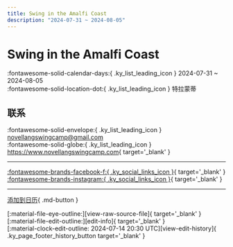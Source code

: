 ```yaml
---
title: Swing in the Amalfi Coast
description: "2024-07-31 ~ 2024-08-05"
---
```


# Swing in the Amalfi Coast 

:fontawesome-solid-calendar-days:{ .ky_list_leading_icon } 2024-07-31 ~ 2024-08-05  
:fontawesome-solid-location-dot:{ .ky_list_leading_icon } 特拉蒙蒂  

## 联系

:fontawesome-solid-envelope:{ .ky_list_leading_icon } <novellangswingcamp@gmail.com>  
:fontawesome-solid-globe:{ .ky_list_leading_icon } <https://www.novellangswingcamp.com>{ target='_blank' }  

---

 [:fontawesome-brands-facebook-f:{ .ky_social_links_icon }](https://www.facebook.com/novellangswingcamp){ target='_blank' } [:fontawesome-brands-instagram:{ .ky_social_links_icon }](https://instagram.com/novellangswingcamp){ target='_blank' }

---

[添加到日历](https://swing.news/ics/zh-Hans/2024/it/swing-in-the-amalfi-coast-2024.ics){ .md-button }

<div class="ky_page_footer" markdown>
<div class="ky_page_footer_trailing" markdown="span">
[:material-file-eye-outline:][view-raw-source-file]{ target='_blank' }
[:material-file-edit-outline:][edit-info]{ target='_blank' }
</div>
<div class="ky_page_footer_leading" markdown="span">
[:material-clock-edit-outline: 2024-07-14 20:30 UTC][view-edit-history]{ .ky_page_footer_history_button target='_blank' }
</div>
</div>

[view-raw-source-file]: https://github.com/swingdance/events/blob/main/2024/it/swing-in-the-amalfi-coast-2024.json "查看原始源文件"
[edit-info]: https://github.com/swingdance/events/issues/new?assignees=&labels=update+event&projects=&template=03-update_entity.yml&title=%5B2024%2Fit%5D%20Swing%20in%20the%20Amalfi%20Coast&region=it&year=2024&id=swing-in-the-amalfi-coast-2024&name=Swing%20in%20the%20Amalfi%20Coast&org_id= "编辑信息"

[view-edit-history]: https://github.com/swingdance/events/commits/main/2024/it/swing-in-the-amalfi-coast-2024.json "查看编辑历史"
